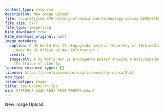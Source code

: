```yaml
---
content_type: resource
description: New image Upload
file: /courses/cms-876-history-of-media-and-technology-spring-2005/9f5503c344db5b4f5533009552a43aa7_cms-876s05-th.jpg
file_size: 5777
file_type: image/jpeg
hide_download: true
hide_download_original: null
image_metadata:
  caption: A US World War II propaganda poster. (Courtesy of [Wikimedia Commons](http://commons.wikimedia.org/wiki/Main_Page),
    image by US Office of War Information.)
  credit: ''
  image-alt: A US World War II propaganda poster showing a Nazi/Japanese monster destroying
    the Statue of Liberty.
learning_resource_types: []
license: https://creativecommons.org/licenses/by-nc-sa/4.0/
ocw_type: ''
resourcetype: Image
title: cms-876s05-th.jpg
uid: 9f5503c3-44db-5b4f-5533-009552a43aa7
---
```

New image Upload